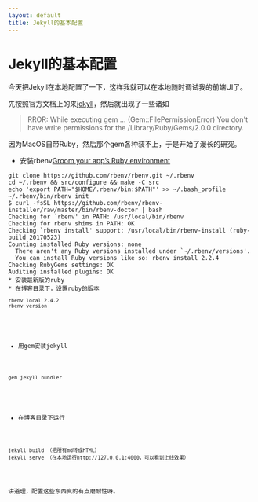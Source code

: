 ```yaml
---
layout: default
title: Jekyll的基本配置
---
```


#  Jekyll的基本配置

今天把Jekyll在本地配置了一下，这样我就可以在本地随时调试我的前端UI了。

先按照官方文档上的来[jekyll](http://jekyllcn.com/)，然后就出现了一些诸如
> RROR: While executing gem ... (Gem::FilePermissionError) You don't have write permissions for the /Library/Ruby/Gems/2.0.0 directory.

因为MacOS自带Ruby，然后那个gem各种装不上，于是开始了漫长的研究。

* 安装rbenv[Groom your app’s Ruby environment](https://github.com/rbenv/rbenv)</br>
<pre><code>git clone https://github.com/rbenv/rbenv.git ~/.rbenv
cd ~/.rbenv && src/configure && make -C src
echo 'export PATH="$HOME/.rbenv/bin:$PATH"' >> ~/.bash_profile
~/.rbenv/bin/rbenv init
$ curl -fsSL https://github.com/rbenv/rbenv-installer/raw/master/bin/rbenv-doctor | bash
Checking for `rbenv' in PATH: /usr/local/bin/rbenv
Checking for rbenv shims in PATH: OK
Checking `rbenv install' support: /usr/local/bin/rbenv-install (ruby-build 20170523)
Counting installed Ruby versions: none
  There aren't any Ruby versions installed under `~/.rbenv/versions'.
  You can install Ruby versions like so: rbenv install 2.2.4
Checking RubyGems settings: OK
Auditing installed plugins: OK
* 安装最新版的ruby
* 在博客目录下，设置ruby的版本
<pre><code>rbenv local 2.4.2
rbenv version
</code></pre>
* 用gem安装jekyll
<pre><code>gem jekyll bundler
</code></pre>
* 在博客目录下运行
<pre><code>jekyll build （把所有md转成HTML）
jekyll serve （在本地运行http://127.0.0.1:4000，可以看到上线效果）
</code></pre>


讲道理，配置这些东西真的有点磨耐性呀。
